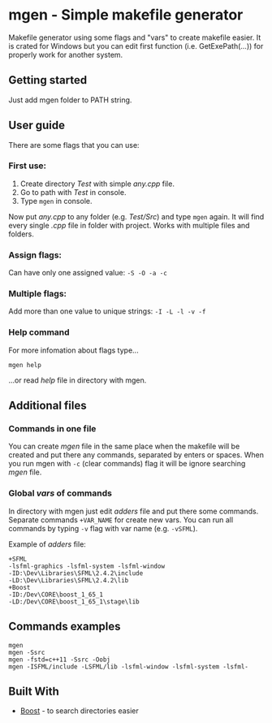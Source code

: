 # mgen - Simple makefile generator

Makefile generator using some flags and "vars" to create makefile easier.
It is crated for Windows but you can edit first function (i.e. GetExePath(...)) for properly work for another system.

## Getting started

Just add mgen folder to PATH string.

## User guide

There are some flags that you can use:

### First use:

1. Create directory _Test_ with simple _any.cpp_ file.
2. Go to path with _Test_ in console.
3. Type `mgen` in console.

Now put _any.cpp_ to any folder (e.g. _Test/Src_) and type `mgen` again.
It will find every single _.cpp_ file in folder with project.
Works with multiple files and folders.

### Assign flags:

Can have only one assigned value: `-S -O -a -c`

### Multiple flags:

Add more than one value to unique strings: `-I -L -l -v -f`

### Help command

For more infomation about flags type...
```
mgen help
```
...or read _help_ file in directory with mgen.

## Additional files

### Commands in one file

You can create _mgen_ file in the same place when the makefile will be created and put there any commands, separated by enters or spaces. When you run mgen with `-c` (clear commands) flag it will be ignore searching _mgen_ file.

### Global _vars_ of commands

In directory with mgen just edit _adders_ file and put there some commands.
Separate commands `+VAR_NAME` for create new vars.
You can run all commands by typing `-v` flag with var name (e.g. `-vSFML`).

Example of _adders_ file:

```
+SFML
-lsfml-graphics -lsfml-system -lsfml-window
-ID:\Dev\Libraries\SFML\2.4.2\include
-LD:\Dev\Libraries\SFML\2.4.2\lib
+Boost
-ID:/Dev\CORE\boost_1_65_1
-LD:/Dev\CORE\boost_1_65_1\stage\lib
```

## Commands examples

```
mgen
mgen -Ssrc
mgen -fstd=c++11 -Ssrc -Oobj
mgen -ISFML/include -LSFML/lib -lsfml-window -lsfml-system -lsfml-
```

## Built With

* [Boost](http://www.boost.org/) - to search directories easier
